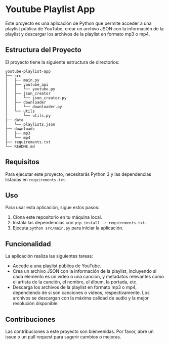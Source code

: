 # Youtube Playlist App

Este proyecto es una aplicación de Python que permite acceder a una playlist pública de YouTube, crear un archivo JSON con la información de la playlist y descargar los archivos de la playlist en formato mp3 o mp4.

## Estructura del Proyecto

El proyecto tiene la siguiente estructura de directorios:

```
youtube-playlist-app
├── src
│   ├── main.py
│   ├── youtube_api
│   │   └── youtube.py
│   ├── json_creator
│   │   └── json_creator.py
│   ├── downloader
│   │   └── downloader.py
│   └── utils
│       └── utils.py
├── data
│   └── playlists.json
├── downloads
│   ├── mp3
│   └── mp4
├── requirements.txt
└── README.md
```

## Requisitos

Para ejecutar este proyecto, necesitarás Python 3 y las dependencias listadas en `requirements.txt`.

## Uso

Para usar esta aplicación, sigue estos pasos:

1. Clona este repositorio en tu máquina local.
2. Instala las dependencias con `pip install -r requirements.txt`.
3. Ejecuta `python src/main.py` para iniciar la aplicación.

## Funcionalidad

La aplicación realiza las siguientes tareas:

- Accede a una playlist pública de YouTube.
- Crea un archivo JSON con la información de la playlist, incluyendo si cada elemento es un video o una canción, y metadatos relevantes como el artista de la canción, el nombre, el álbum, la portada, etc.
- Descarga los archivos de la playlist en formato mp3 o mp4, dependiendo de si son canciones o videos, respectivamente. Los archivos se descargan con la máxima calidad de audio y la mejor resolución disponible.

## Contribuciones

Las contribuciones a este proyecto son bienvenidas. Por favor, abre un issue o un pull request para sugerir cambios o mejoras.

